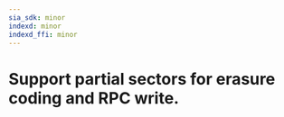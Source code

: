 ```yaml
---
sia_sdk: minor
indexd: minor
indexd_ffi: minor
---
```


# Support partial sectors for erasure coding and RPC write.
